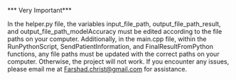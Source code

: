 *** Very Important***


In the helper.py file, the variables input_file_path, output_file_path_result, and output_file_path_modelAccuracy must be edited according to the file paths on your computer.
Additionally, in the main.cpp file, within the RunPythonScript, SendPatientInformation, and FinalResultFromPython functions, any file paths must be updated with the correct paths on your computer.
Otherwise, the project will not work. If you encounter any issues, please email me at Farshad.christ@gmail.com for assistance.
